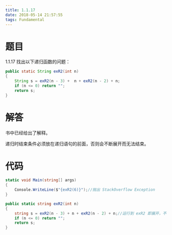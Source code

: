 ```yaml
---
title: 1.1.17
date: 2018-05-14 21:57:55
tags: Fundamental
---
```


# 题目

1.1.17
找出以下递归函数的问题：

```java
public static String exR2(int n)  
{  
    String s = exR2(n - 3) +  n + exR2(n - 2) + n;  
    if (n <= 0) return "";  
    return s;  
}
```

# 解答

书中已经给出了解释。

递归时结束条件必须放在递归语句的前面，否则会不断展开而无法结束。

# 代码

```csharp
static void Main(string[] args)
{
    Console.WriteLine($"{exR2(6)}");//抛出 StackOverflow Exception
}

public static string exR2(int n)
{
    string s = exR2(n - 3) + n + exR2(n - 2) + n;//运行到 exR2 即展开，不会再运行下一句
    if (n <= 0) return "";
    return s;
}
```

